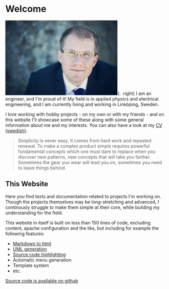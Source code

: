 # Welcome
![Jonatan](jonatan.jpg){: .right}
I am an engineer, and I'm proud of it! My field is in applied physics and electrical engineering,
and I am currently living and working in Linköping, Sweden. 

I love working with hobby projects - on my own or with my friends - and on this website I'll showcase
some of these along with some general information about me and my interests.
You can also have a look at my [CV (swedish)](CV_Jonatan_Olofsson.pdf).

> Simplicity is never easy. It comes from hard work and repeated renewal.
> To make a complex product simple requires powerful fundamental concepts
> which one must dare to replace when you discover new patterns, new concepts
> that will take you farther. Sometimes the gear you wear will lead you on, sometimes
> you need to leave things behind.

## This Website
Here you find texts and documentation related to projects I'm working on.
Though the projects themselves may be long-stretching and advanced, I continously struggle
to make them simple at their core, while building my understanding for the field.

This website in itself is built on less than 150 lines of code, excluding
content, apache configuration and the like, but including for example the following features:

 - [Markdown to html](https://pypi.python.org/pypi/Markdown)
 - [UML generation](http://plantuml.sourceforge.net/)
 - [Source code highlighting](http://pygments.org/)
 - Automatic menu generation
 - Template system
 - etc.

[Source code is available on github](https://github.com/jonatanolofsson/simplestupid.se)
